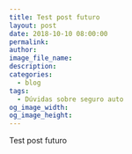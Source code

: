 ```yaml
---
title: Test post futuro
layout: post
date: 2018-10-10 08:00:00
permalink:
author:
image_file_name:
description:
categories:
  - blog
tags:
  - Dúvidas sobre seguro auto
og_image_width:
og_image_height:
---
```


Test post futuro
